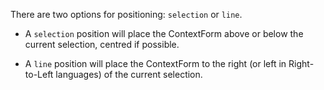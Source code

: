 
There are two options for positioning: `selection` or `line`.

* A `selection` position will place the ContextForm above or below the current selection, centred if possible.

* A `line` position will place the ContextForm to the right (or left in Right-to-Left languages) of the current selection.
